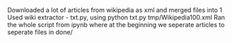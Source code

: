 Downloaded a lot of articles from wikipedia as xml and merged files into 1
Used wiki extractor - txt.py, using python txt.py tmp/Wikipedia100.xml
Ran the whole script from ipynb where at the beginning we seperate articles to seperate files in done/
